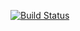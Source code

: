 [![Build Status](http://build.gravitee.io/jenkins/buildStatus/icon?job=gravitee-management-rest-api)](http://build.gravitee.io/jenkins/view/Tous/job/gravitee-management-rest-api/)
